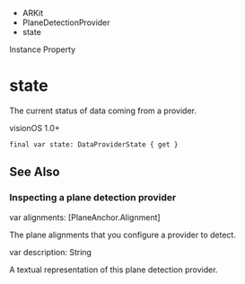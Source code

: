 

- ARKit
- PlaneDetectionProvider
-  state 

Instance Property

# state

The current status of data coming from a provider.

visionOS 1.0+

``` source
final var state: DataProviderState { get }
```

## See Also

### Inspecting a plane detection provider

var alignments: [PlaneAnchor.Alignment]

The plane alignments that you configure a provider to detect.

var description: String

A textual representation of this plane detection provider.

